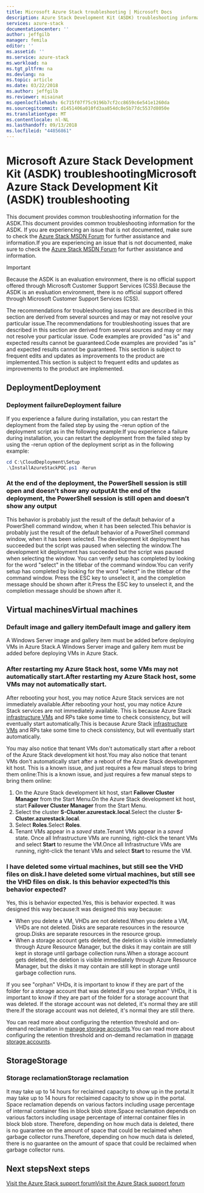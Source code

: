 ```yaml
---
title: Microsoft Azure Stack troubleshooting | Microsoft Docs
description: Azure Stack Development Kit (ASDK) troubleshooting information.
services: azure-stack
documentationcenter: ''
author: jeffgilb
manager: femila
editor: ''
ms.assetid: ''
ms.service: azure-stack
ms.workload: na
ms.tgt_pltfrm: na
ms.devlang: na
ms.topic: article
ms.date: 03/22/2018
ms.author: jeffgilb
ms.reviewer: misainat
ms.openlocfilehash: 6c715f07f75c9196b7cf2cc8659c6e541e1260da
ms.sourcegitcommit: d1451406a010fd3aa854dc8e5b77dc5537d8050e
ms.translationtype: MT
ms.contentlocale: nl-NL
ms.lasthandoff: 09/13/2018
ms.locfileid: "44856861"
---
```

# <a name="microsoft-azure-stack-development-kit-asdk-troubleshooting"></a><span data-ttu-id="3f3ed-103">Microsoft Azure Stack Development Kit (ASDK) troubleshooting</span><span class="sxs-lookup"><span data-stu-id="3f3ed-103">Microsoft Azure Stack Development Kit (ASDK) troubleshooting</span></span>
<span data-ttu-id="3f3ed-104">This document provides common troubleshooting information for the ASDK.</span><span class="sxs-lookup"><span data-stu-id="3f3ed-104">This document provides common troubleshooting information for the ASDK.</span></span> <span data-ttu-id="3f3ed-105">If you are experiencing an issue that is not documented, make sure to check the [Azure Stack MSDN Forum](https://social.msdn.microsoft.com/Forums/azure/home?forum=azurestack) for further assistance and information.</span><span class="sxs-lookup"><span data-stu-id="3f3ed-105">If you are experiencing an issue that is not documented, make sure to check the [Azure Stack MSDN Forum](https://social.msdn.microsoft.com/Forums/azure/home?forum=azurestack) for further assistance and information.</span></span>  

> [!IMPORTANT]
> <span data-ttu-id="3f3ed-106">Because the ASDK is an evaluation environment, there is no official support offered through Microsoft Customer Support Services (CSS).</span><span class="sxs-lookup"><span data-stu-id="3f3ed-106">Because the ASDK is an evaluation environment, there is no official support offered through Microsoft Customer Support Services (CSS).</span></span>

<span data-ttu-id="3f3ed-107">The recommendations for troubleshooting issues that are described in this section are derived from several sources and may or may not resolve your particular issue.</span><span class="sxs-lookup"><span data-stu-id="3f3ed-107">The recommendations for troubleshooting issues that are described in this section are derived from several sources and may or may not resolve your particular issue.</span></span> <span data-ttu-id="3f3ed-108">Code examples are provided "as is" and expected results cannot be guaranteed.</span><span class="sxs-lookup"><span data-stu-id="3f3ed-108">Code examples are provided "as is" and expected results cannot be guaranteed.</span></span> <span data-ttu-id="3f3ed-109">This section is subject to frequent edits and updates as improvements to the product are implemented.</span><span class="sxs-lookup"><span data-stu-id="3f3ed-109">This section is subject to frequent edits and updates as improvements to the product are implemented.</span></span>

## <a name="deployment"></a><span data-ttu-id="3f3ed-110">Deployment</span><span class="sxs-lookup"><span data-stu-id="3f3ed-110">Deployment</span></span>
### <a name="deployment-failure"></a><span data-ttu-id="3f3ed-111">Deployment failure</span><span class="sxs-lookup"><span data-stu-id="3f3ed-111">Deployment failure</span></span>
<span data-ttu-id="3f3ed-112">If you experience a failure during installation, you can restart the deployment from the failed step by using the -rerun option of the deployment script as in the following example:</span><span class="sxs-lookup"><span data-stu-id="3f3ed-112">If you experience a failure during installation, you can restart the deployment from the failed step by using the -rerun option of the deployment script as in the following example:</span></span>

  ```powershell
  cd C:\CloudDeployment\Setup
  .\InstallAzureStackPOC.ps1 -Rerun
  ```

### <a name="at-the-end-of-the-deployment-the-powershell-session-is-still-open-and-doesnt-show-any-output"></a><span data-ttu-id="3f3ed-113">At the end of the deployment, the PowerShell session is still open and doesn’t show any output</span><span class="sxs-lookup"><span data-stu-id="3f3ed-113">At the end of the deployment, the PowerShell session is still open and doesn’t show any output</span></span>
<span data-ttu-id="3f3ed-114">This behavior is probably just the result of the default behavior of a PowerShell command window, when it has been selected.</span><span class="sxs-lookup"><span data-stu-id="3f3ed-114">This behavior is probably just the result of the default behavior of a PowerShell command window, when it has been selected.</span></span> <span data-ttu-id="3f3ed-115">The development kit deployment has succeeded but the script was paused when selecting the window.</span><span class="sxs-lookup"><span data-stu-id="3f3ed-115">The development kit deployment has succeeded but the script was paused when selecting the window.</span></span> <span data-ttu-id="3f3ed-116">You can verify setup has completed by looking for the word "select" in the titlebar of the command window.</span><span class="sxs-lookup"><span data-stu-id="3f3ed-116">You can verify setup has completed by looking for the word "select" in the titlebar of the command window.</span></span> <span data-ttu-id="3f3ed-117">Press the ESC key to unselect it, and the completion message should be shown after it.</span><span class="sxs-lookup"><span data-stu-id="3f3ed-117">Press the ESC key to unselect it, and the completion message should be shown after it.</span></span>

## <a name="virtual-machines"></a><span data-ttu-id="3f3ed-118">Virtual machines</span><span class="sxs-lookup"><span data-stu-id="3f3ed-118">Virtual machines</span></span>
### <a name="default-image-and-gallery-item"></a><span data-ttu-id="3f3ed-119">Default image and gallery item</span><span class="sxs-lookup"><span data-stu-id="3f3ed-119">Default image and gallery item</span></span>
<span data-ttu-id="3f3ed-120">A Windows Server image and gallery item must be added before deploying VMs in Azure Stack.</span><span class="sxs-lookup"><span data-stu-id="3f3ed-120">A Windows Server image and gallery item must be added before deploying VMs in Azure Stack.</span></span>

### <a name="after-restarting-my-azure-stack-host-some-vms-may-not-automatically-start"></a><span data-ttu-id="3f3ed-121">After restarting my Azure Stack host, some VMs may not automatically start.</span><span class="sxs-lookup"><span data-stu-id="3f3ed-121">After restarting my Azure Stack host, some VMs may not automatically start.</span></span>
<span data-ttu-id="3f3ed-122">After rebooting your host, you may notice Azure Stack services are not immediately available.</span><span class="sxs-lookup"><span data-stu-id="3f3ed-122">After rebooting your host, you may notice Azure Stack services are not immediately available.</span></span> <span data-ttu-id="3f3ed-123">This is because Azure Stack [infrastructure VMs](asdk-architecture.md#virtual-machine-roles) and RPs take some time to check consistency, but will eventually start automatically.</span><span class="sxs-lookup"><span data-stu-id="3f3ed-123">This is because Azure Stack [infrastructure VMs](asdk-architecture.md#virtual-machine-roles) and RPs take some time to check consistency, but will eventually start automatically.</span></span>

<span data-ttu-id="3f3ed-124">You may also notice that tenant VMs don't automatically start after a reboot of the Azure Stack development kit host.</span><span class="sxs-lookup"><span data-stu-id="3f3ed-124">You may also notice that tenant VMs don't automatically start after a reboot of the Azure Stack development kit host.</span></span> <span data-ttu-id="3f3ed-125">This is a known issue, and just requires a few manual steps to bring them online:</span><span class="sxs-lookup"><span data-stu-id="3f3ed-125">This is a known issue, and just requires a few manual steps to bring them online:</span></span>

1.  <span data-ttu-id="3f3ed-126">On the Azure Stack development kit host, start **Failover Cluster Manager** from the Start Menu.</span><span class="sxs-lookup"><span data-stu-id="3f3ed-126">On the Azure Stack development kit host, start **Failover Cluster Manager** from the Start Menu.</span></span>
2.  <span data-ttu-id="3f3ed-127">Select the cluster **S-Cluster.azurestack.local**.</span><span class="sxs-lookup"><span data-stu-id="3f3ed-127">Select the cluster **S-Cluster.azurestack.local**.</span></span>
3.  <span data-ttu-id="3f3ed-128">Select **Roles**.</span><span class="sxs-lookup"><span data-stu-id="3f3ed-128">Select **Roles**.</span></span>
4.  <span data-ttu-id="3f3ed-129">Tenant VMs appear in a *saved* state.</span><span class="sxs-lookup"><span data-stu-id="3f3ed-129">Tenant VMs appear in a *saved* state.</span></span> <span data-ttu-id="3f3ed-130">Once all Infrastructure VMs are running, right-click the tenant VMs and select **Start** to resume the VM.</span><span class="sxs-lookup"><span data-stu-id="3f3ed-130">Once all Infrastructure VMs are running, right-click the tenant VMs and select **Start** to resume the VM.</span></span>

### <a name="i-have-deleted-some-virtual-machines-but-still-see-the-vhd-files-on-disk-is-this-behavior-expected"></a><span data-ttu-id="3f3ed-131">I have deleted some virtual machines, but still see the VHD files on disk.</span><span class="sxs-lookup"><span data-stu-id="3f3ed-131">I have deleted some virtual machines, but still see the VHD files on disk.</span></span> <span data-ttu-id="3f3ed-132">Is this behavior expected?</span><span class="sxs-lookup"><span data-stu-id="3f3ed-132">Is this behavior expected?</span></span>
<span data-ttu-id="3f3ed-133">Yes, this is behavior expected.</span><span class="sxs-lookup"><span data-stu-id="3f3ed-133">Yes, this is behavior expected.</span></span> <span data-ttu-id="3f3ed-134">It was designed this way because:</span><span class="sxs-lookup"><span data-stu-id="3f3ed-134">It was designed this way because:</span></span>

* <span data-ttu-id="3f3ed-135">When you delete a VM, VHDs are not deleted.</span><span class="sxs-lookup"><span data-stu-id="3f3ed-135">When you delete a VM, VHDs are not deleted.</span></span> <span data-ttu-id="3f3ed-136">Disks are separate resources in the resource group.</span><span class="sxs-lookup"><span data-stu-id="3f3ed-136">Disks are separate resources in the resource group.</span></span>
* <span data-ttu-id="3f3ed-137">When a storage account gets deleted, the deletion is visible immediately through Azure Resource Manager, but the disks it may contain are still kept in storage until garbage collection runs.</span><span class="sxs-lookup"><span data-stu-id="3f3ed-137">When a storage account gets deleted, the deletion is visible immediately through Azure Resource Manager, but the disks it may contain are still kept in storage until garbage collection runs.</span></span>

<span data-ttu-id="3f3ed-138">If you see "orphan" VHDs, it is important to know if they are part of the folder for a storage account that was deleted.</span><span class="sxs-lookup"><span data-stu-id="3f3ed-138">If you see "orphan" VHDs, it is important to know if they are part of the folder for a storage account that was deleted.</span></span> <span data-ttu-id="3f3ed-139">If the storage account was not deleted, it's normal they are still there.</span><span class="sxs-lookup"><span data-stu-id="3f3ed-139">If the storage account was not deleted, it's normal they are still there.</span></span>

<span data-ttu-id="3f3ed-140">You can read more about configuring the retention threshold and on-demand reclamation in [manage storage accounts](.\.\azure-stack-manage-storage-accounts.md).</span><span class="sxs-lookup"><span data-stu-id="3f3ed-140">You can read more about configuring the retention threshold and on-demand reclamation in [manage storage accounts](.\.\azure-stack-manage-storage-accounts.md).</span></span>

## <a name="storage"></a><span data-ttu-id="3f3ed-141">Storage</span><span class="sxs-lookup"><span data-stu-id="3f3ed-141">Storage</span></span>
### <a name="storage-reclamation"></a><span data-ttu-id="3f3ed-142">Storage reclamation</span><span class="sxs-lookup"><span data-stu-id="3f3ed-142">Storage reclamation</span></span>
<span data-ttu-id="3f3ed-143">It may take up to 14 hours for reclaimed capacity to show up in the portal.</span><span class="sxs-lookup"><span data-stu-id="3f3ed-143">It may take up to 14 hours for reclaimed capacity to show up in the portal.</span></span> <span data-ttu-id="3f3ed-144">Space reclamation depends on various factors including usage percentage of internal container files in block blob store.</span><span class="sxs-lookup"><span data-stu-id="3f3ed-144">Space reclamation depends on various factors including usage percentage of internal container files in block blob store.</span></span> <span data-ttu-id="3f3ed-145">Therefore, depending on how much data is deleted, there is no guarantee on the amount of space that could be reclaimed when garbage collector runs.</span><span class="sxs-lookup"><span data-stu-id="3f3ed-145">Therefore, depending on how much data is deleted, there is no guarantee on the amount of space that could be reclaimed when garbage collector runs.</span></span>

## <a name="next-steps"></a><span data-ttu-id="3f3ed-146">Next steps</span><span class="sxs-lookup"><span data-stu-id="3f3ed-146">Next steps</span></span>
[<span data-ttu-id="3f3ed-147">Visit the Azure Stack support forum</span><span class="sxs-lookup"><span data-stu-id="3f3ed-147">Visit the Azure Stack support forum</span></span>](https://social.msdn.microsoft.com/Forums/azure/home?forum=azurestack)

